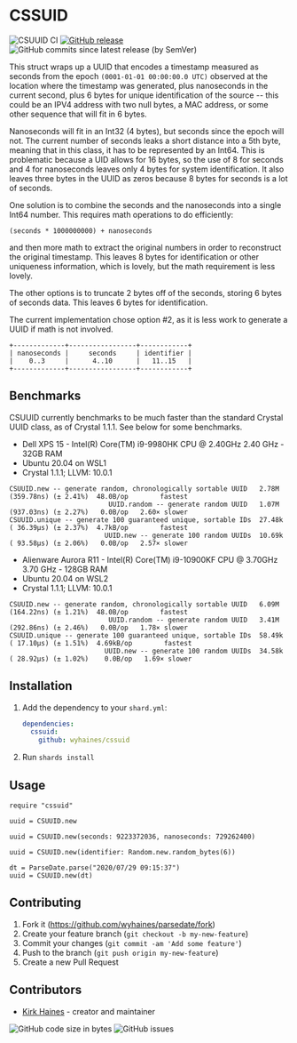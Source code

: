 # CSSUID

![CSUUID CI](https://img.shields.io/github/workflow/status/wyhaines/CSUUID.cr/CSUUID.cr%20CI?style=for-the-badge&logo=GitHub)
[![GitHub release](https://img.shields.io/github/release/wyhaines/CSUUID.cr.svg?style=for-the-badge)](https://github.com/wyhaines/CSUUID.cr/releases)
![GitHub commits since latest release (by SemVer)](https://img.shields.io/github/commits-since/wyhaines/CSUUID.cr/latest?style=for-the-badge)

This struct wraps up a UUID that encodes a timestamp measured as seconds from the epoch `(0001-01-01 00:00:00.0 UTC)` observed at the location where the timestamp was generated, plus nanoseconds in the current second, plus 6 bytes for unique identification of the source -- this could be an IPV4 address with two null bytes, a MAC address, or some other sequence that will fit in 6 bytes.
  
Nanoseconds will fit in an Int32 (4 bytes), but seconds since the epoch will not. The current number of seconds leaks a short distance into a 5th byte, meaning that in this class, it has to be represented by an Int64. This is problematic because a UID allows for 16 bytes, so the use of 8 for seconds and 4 for nanoseconds leaves only 4 bytes for system identification. It also leaves three bytes in the UUID as zeros because 8 bytes for seconds is a lot of seconds.
    
One solution is to combine the seconds and the nanoseconds into a single Int64 number. This requires math operations to do efficiently:

```
(seconds * 1000000000) + nanoseconds
```

and then more math to extract the original numbers in order to reconstruct the original timestamp. This leaves 8 bytes for identification or other uniqueness information, which is lovely, but the math requirement is less lovely.
  
The other options is to truncate 2 bytes off of the seconds, storing 6 bytes of seconds data. This leaves 6 bytes for identification.
    
The current implementation chose option #2, as it is less work to generate a UUID if math is not involved.

``` 
+-------------+-----------------+------------+
| nanoseconds |     seconds     | identifier |
|    0..3     |      4..10      |   11..15   |
+-------------+-----------------+------------+
```

## Benchmarks

CSUUID currently benchmarks to be much faster than the standard Crystal UUID class, as of Crystal 1.1.1. See below for some benchmarks.

* Dell XPS 15 - Intel(R) Core(TM) i9-9980HK CPU @ 2.40GHz   2.40 GHz - 32GB RAM
* Ubuntu 20.04 on WSL1
* Crystal 1.1.1; LLVM: 10.0.1
```
CSUUID.new -- generate random, chronologically sortable UUID   2.78M (359.78ns) (± 2.41%)  48.0B/op        fastest
                         UUID.random -- generate random UUID   1.07M (937.03ns) (± 2.27%)   0.0B/op   2.60× slower
CSUUID.unique -- generate 100 guaranteed unique, sortable IDs  27.48k ( 36.39µs) (± 2.37%)  4.7kB/op        fastest
                        UUID.new -- generate 100 random UUIDs  10.69k ( 93.58µs) (± 2.06%)   0.0B/op   2.57× slower
```

* Alienware Aurora R11 - Intel(R) Core(TM) i9-10900KF CPU @ 3.70GHz   3.70 GHz - 128GB RAM
* Ubuntu 20.04 on WSL2
* Crystal 1.1.1; LLVM: 10.0.1
```
CSUUID.new -- generate random, chronologically sortable UUID   6.09M (164.22ns) (± 1.21%)  48.0B/op        fastest
                         UUID.random -- generate random UUID   3.41M (292.86ns) (± 2.46%)   0.0B/op   1.78× slower
CSUUID.unique -- generate 100 guaranteed unique, sortable IDs  58.49k ( 17.10µs) (± 1.51%)  4.69kB/op        fastest
                        UUID.new -- generate 100 random UUIDs  34.58k ( 28.92µs) (± 1.02%)    0.0B/op   1.69× slower
```

## Installation

1. Add the dependency to your `shard.yml`:

   ```yaml
   dependencies:
     cssuid:
       github: wyhaines/cssuid
   ```

2. Run `shards install`

## Usage

```crystal
require "cssuid"

uuid = CSUUID.new

uuid = CSUUID.new(seconds: 9223372036, nanoseconds: 729262400)

uuid = CSUUID.new(identifier: Random.new.random_bytes(6))

dt = ParseDate.parse("2020/07/29 09:15:37")
uuid = CSUUID.new(dt)
```

## Contributing

1. Fork it (<https://github.com/wyhaines/parsedate/fork>)
2. Create your feature branch (`git checkout -b my-new-feature`)
3. Commit your changes (`git commit -am 'Add some feature'`)
4. Push to the branch (`git push origin my-new-feature`)
5. Create a new Pull Request

## Contributors

- [Kirk Haines](https://github.com/wyhaines) - creator and maintainer

![GitHub code size in bytes](https://img.shields.io/github/languages/code-size/wyhaines/CSUUID.cr?style=for-the-badge)
![GitHub issues](https://img.shields.io/github/issues/wyhaines/CSUUID.cr?style=for-the-badge)